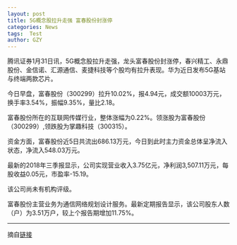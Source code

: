 ```yaml
---
layout: post
title: 5G概念股拉升走强 富春股份封涨停
categories: News
tags:  Test
author: GZY
---
```


腾讯证券1月31日讯，5G概念股拉升走强，龙头富春股份封涨停，春兴精工、永鼎股份、金信诺、汇源通信、麦捷科技等个股均有拉升表现。华为近日发布5G基站与终端两款芯片。

今日早盘，富春股份（300299）拉升10.02%，报4.94元，成交额10003万元，换手率3.54%，振幅9.35%，量比2.18。

富春股份所在的互联网传媒行业，整体涨幅为0.22%。领涨股为富春股份（300299）,领跌股为掌趣科技（300315）。

资金方面，富春股份近5日共流出686.13万元，今日到此时主力资金总体呈净流入状态，净流入548.03万元。

最新的2018年三季报显示，公司实现营业收入3.75亿元，净利润3,507.11万元，每股收益0.05元，市盈率-15.19。

该公司尚未有机构评级。

富春股份主营业务为通信网络规划设计服务。最新定期报告显示，该公司股东人数（户）为3.51万户，较上个报告期增加11.75%。

*****

摘自[链接](http://new.qq.com/cmsn/20190131/20190131004109.html)